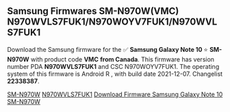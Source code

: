 <h2>Samsung Firmwares SM-N970W(VMC) N970WVLS7FUK1/N970WOYV7FUK1/N970WVLS7FUK1</h2>
Download the Samsung firmware for the ✅ <strong>Samsung Galaxy Note 10 </strong> ⭐ <strong>SM-N970W</strong> with product code <strong>VMC</strong> <strong> from Canada</strong>. This firmware has version number PDA <strong>N970WVLS7FUK1</strong> and CSC N970WOYV7FUK1. The operating system of this firmware is Android R , with build date 2021-12-07. Changelist <strong>22338387</strong>.


[SM-N970W](https://samfirm.shop/samsung/model/SM-N970W)
[N970WVLS7FUK1](https://samfirm.shop/samsung/pda/N970WVLS7FUK1)
[Download Firmware Samsung Galaxy Note 10 SM-N970W](https://samfirm.shop/samsung/firmware/480639)
